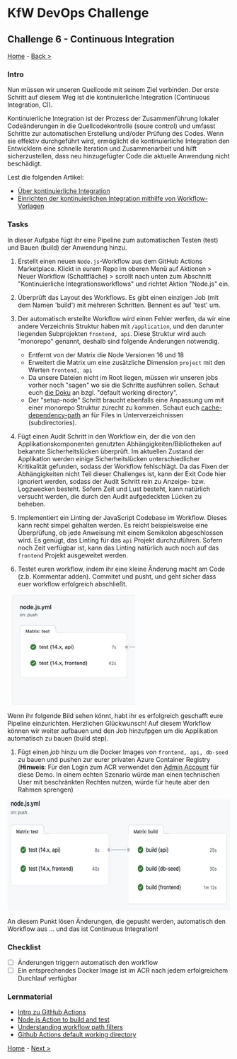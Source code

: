 # KfW DevOps Challenge

## Challenge 6 - Continuous Integration

[Home](../../README.md) - [Back >](../challenge05/README.md)

### Intro

Nun müssen wir unseren Quellcode mit seinem Ziel verbinden. Der erste Schritt auf diesem Weg ist die kontinuierliche Integration (Continuous Integration, CI). 

Kontinuierliche Integration ist der Prozess der Zusammenführung lokaler Codeänderungen in die Quellcodekontrolle (soure control) und umfasst Schritte zur automatischen Erstellung und/oder Prüfung des Codes. Wenn sie effektiv durchgeführt wird, ermöglicht die kontinuierliche Integration den Entwicklern eine schnelle Iteration und Zusammenarbeit und hilft sicherzustellen, dass neu hinzugefügter Code die aktuelle Anwendung nicht beschädigt. 

Lest die folgenden Artikel:
- [Über kontinuierliche Integration](https://docs.github.com/en/actions/building-and-testing-code-with-continuous-integration/about-continuous-integration)
- [Einrichten der kontinuierlichen Integration mithilfe von Workflow-Vorlagen](https://docs.github.com/en/actions/building-and-testing-code-with-continuous-integration/setting-up-continuous-integration-using-github-actions)

### Tasks

In dieser Aufgabe fügt ihr eine Pipeline zum automatischen Testen (test) und Bauen (build) der Anwendung hinzu.

1. Erstellt einen neuen `Node.js`-Workflow aus dem GitHub Actions Marketplace. Klickt in eurem Repo im oberen Menü auf Aktionen > Neuer Workflow (Schaltfläche) > scrollt nach unten zum Abschnitt "Kontinuierliche Integrationsworkflows" und richtet Aktion "Node.js" ein.

2. Überprüft das Layout des Workflows. Es gibt einen einzigen Job (mit dem Namen 'build') mit mehreren Schritten. Bennent es auf 'test' um.

3. Der automatisch erstellte Workflow wird einen Fehler werfen, da wir eine andere Verzeichnis Struktur haben mit `/application`, und den darunter liegenden Subprojekten `frontend, api`. Diese Struktur wird auch "monorepo" genannt, deshalb sind folgende Änderungen notwendig.
   - Entfernt von der Matrix die Node Versionen 16 und 18
   - Erweitert die Matrix um eine zusätzliche Dimension `project` mit den Werten `frontend, api`
   - Da unsere Dateien nicht im Root liegen, müssen wir unseren jobs vorher noch "sagen" wo sie die Schritte ausführen sollen. Schaut euch [die Doku](https://docs.github.com/en/actions/using-workflows/workflow-syntax-for-github-actions#jobsjob_iddefaultsrun) an bzgl. "default working directory".
   - Der "setup-node" Schritt braucht ebenfalls eine Anpassung um mit einer monorepo Struktur zurecht zu kommen. Schaut euch [cache-dependency-path](https://github.com/actions/setup-node#caching-global-packages-data) an für Files in Unterverzeichnissen (subdirectories).

4. Fügt einen Audit Schritt in den Workflow ein, der die von den Applikationskomponenten genutzten Abhängigkeiten/Bibliotheken auf bekannte Sicherheitslücken überprüft. Im aktuellen Zustand der Applikation werden einige Sicherheitslücken unterschiedlicher Kritikalität gefunden, sodass der Workflow fehlschlägt. Da das Fixen der Abhängigkeiten nicht Teil dieser Challenges ist, kann der Exit Code hier ignoriert werden, sodass der Audit Schritt rein zu Anzeige- bzw. Logzwecken besteht. Sofern Zeit und Lust besteht, kann natürlich versucht werden, die durch den Audit aufgedeckten Lücken zu beheben.

5. Implementiert ein Linting der JavaScript Codebase im Workflow. Dieses kann recht simpel gehalten werden. Es reicht beispielsweise eine Überprüfung, ob jede Anweisung mit einem Semikolon abgeschlossen wird. Es genügt, das Linting für das `api` Projekt durchzuführen. Sofern noch Zeit verfügbar ist, kann das Linting natürlich auch noch auf das `frontend` Projekt ausgeweitet werden.

6. Testet euren workflow, indem ihr eine kleine Änderung macht am Code (z.b. Kommentar adden). Commitet und pusht, und geht sicher dass euer workflow erfolgreich abschließt.

<img src="../../images/challenge06_part1.png" height="250px">

Wenn ihr folgende Bild sehen könnt, habt ihr es erfolgreich geschafft eure Pipeline einzurichten. Herzlichen Glückwunsch!
Auf diesem Workflow können wir weiter aufbauen und den Job hinzufpgen um die Applikation automatisch zu bauen (build step).

1. Fügt einen *job* hinzu um die Docker Images von `frontend, api, db-seed` zu bauen und pushen zur eurer privaten Azure Container Registry (**Hinweis**: Für den Login zum ACR verwendet den [Admin Account](https://docs.microsoft.com/en-us/azure/container-registry/container-registry-authentication?tabs=azure-cli#admin-account) für diese Demo. In einem echten Szenario würde man einen technischen User mit beschränkten Rechten nutzen, würde für heute aber den Rahmen sprengen)

<img src="../../images/challenge06_part2.png" height="250px">

An diesem Punkt lösen Änderungen, die gepusht werden, automatisch den Workflow aus … und das ist Continuous Integration!

### Checklist

- [ ] Änderungen triggern automatisch den workflow
- [ ] Ein entsprechendes Docker Image ist im ACR nach jedem erfolgreichem Durchlauf verfügbar

### Lernmaterial

- [Intro zu GitHub Actions](https://docs.github.com/en/free-pro-team@latest/actions/learn-github-actions/introduction-to-github-actions)
- [Node.js Action to build and test](https://docs.github.com/en/actions/automating-builds-and-tests/building-and-testing-nodejs)
- [Understanding workflow path filters](https://docs.github.com/en/free-pro-team@latest/actions/reference/workflow-syntax-for-github-actions#onpushpull_requestpaths)
- [Github Actions default working directory](https://docs.github.com/en/actions/using-workflows/workflow-syntax-for-github-actions#jobsjob_iddefaultsrun)


[Home](../../README.md) - [Next >](../challenge07/README.md)